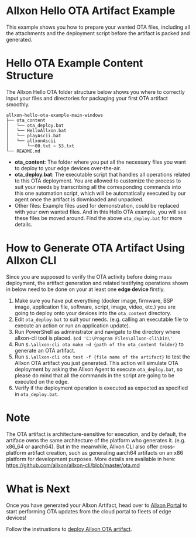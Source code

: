 # Allxon Hello OTA Artifact Example
This example shows you how to prepare your wanted OTA files, including all the attachments and the deployment script before the artifact is packed and generated. 

# Hello OTA Example Content Structure
The Allxon Hello OTA folder structure below shows you where to correctly input your files and directories for packaging your first OTA artifact smoothly. 
```
allxon-hello-ota-example-main-windows
├── ota_content
│   └── ota_deploy.bat
│   └── HelloAllxon.bat
│   └── playAscii.bat
│   └── allxonAscii
│       └──00.txt ~ 53.txt
└── README.md
```
- **ota_content**:  The folder where you put all the necessary files you want to deploy to your edge devices over-the-air.
- **ota_deploy.bat**: The executable script that handles all operations related to this OTA deployment. You are allowed to customize the process to suit your needs by transcribing all the corresponding commands into this one automation script, which will be automatically executed by our agent once the artifact is downloaded and unpacked.
- Other files: Example files used for demonstration, could be replaced with your own wanted files. And in this Hello OTA example, you will see these files be moved around. Find the above `ota_deploy.bat` for more details.



# How to Generate OTA Artifact Using Allxon CLI 
Since you are supposed to verify the OTA activity before doing mass deployment, the artifact generation and related testifying operations shown in below need to be done on your at least one **edge device** firstly. 

1. Make sure you have put everything (docker image, firmware, BSP image, application file, software, script, image, video, etc.) you are going to deploy onto your devices into the `ota_content` directory. 
2. Edit `ota_deploy.bat` to suit your needs. (e.g. calling an executable file to execute an action or run an application update).
3. Run PowerShell as administrator and navigate to the directory where allxon-cli tool is placed. 
`$cd 'C:\Program Files\allxon-cli\bin\'`
4. Run `$.\allxon-cli ota make –d {path of the ota_content folder}` to generate an OTA artifact. 
5. Run `$.\allxon-cli ota test -f {file name of the artifact}` to test the Allxon OTA artifact you just generated. This action will simulate OTA deployment by asking the Allxon Agent to execute `ota_deploy.bat`, so please do mind that all the commands in the script are going to be executed on the edge. 
6. Verify if the deployment operation is executed as expected as specified in `ota_deploy.bat`.

# Note
The OTA artifact is architecture-sensitive for execution, and by default, the artiface owns the same architecture of the platform who generates it. (e.g. x86_64 or aarch64). 
But in the meanwhile, Allxon CLI also offer cross-platform artifact creation, such as generating aarch64 artifacts on an x86 platform for development purposes. More details are available in here: https://github.com/allxon/allxon-cli/blob/master/ota.md
   
# What is Next
Once you have generated your Allxon Artifact, head over to [Allxon Portal](https://dms.allxon.com/) to start performing OTA updates from the cloud portal to fleets of edge devices! 

Follow the instrustions to [deploy Allxon OTA artifact](https://www.allxon.com/knowledge/deploy-ota-artifact).
